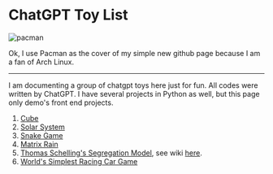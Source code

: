# ChatGPT Toy List
![pacman](https://i.imgur.com/eGc7uzi.gif)

Ok, I use Pacman as the cover of my simple new github page because I am a fan of Arch Linux.

---

I am documenting a group of chatgpt toys here just for fun. All codes were written by ChatGPT. I have several projects in Python as well, but this page only demo's front end projects.

1. [Cube](https://psaux1.github.io/cube.html)
2. [Solar System](https://psaux1.github.io/solar.html)
3. [Snake Game](https://psaux1.github.io/snake.html)
4. [Matrix Rain](https://psaux1.github.io/matrix.html)
5. [Thomas Schelling's Segregation Model](https://psaux1.github.io/tom.html), see wiki [here](https://en.wikipedia.org/wiki/Schelling%27s_model_of_segregation).
6. [World's Simplest Racing Car Game](https://psaux1.github.io/racingcar.html)

